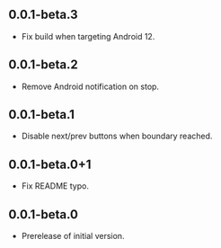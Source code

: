 ## 0.0.1-beta.3

* Fix build when targeting Android 12.

## 0.0.1-beta.2

* Remove Android notification on stop.

## 0.0.1-beta.1

* Disable next/prev buttons when boundary reached.

## 0.0.1-beta.0+1

* Fix README typo.

## 0.0.1-beta.0

* Prerelease of initial version.
